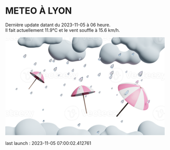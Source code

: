 # METEO À LYON

Dernière update datant du 2023-11-05 à 06 heure.  
Il fait actuellement 11.9°C et le vent souffle à 15.6 km/h.      

![](./.github/rain.png)

last launch : 2023-11-05 07:00:02.412761

